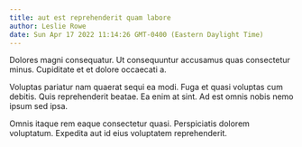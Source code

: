 ```yaml
---
title: aut est reprehenderit quam labore
author: Leslie Rowe
date: Sun Apr 17 2022 11:14:26 GMT-0400 (Eastern Daylight Time)
---
```

Dolores magni consequatur. Ut consequuntur accusamus quas consectetur minus. Cupiditate et et dolore occaecati a.

 Voluptas pariatur nam quaerat sequi ea modi. Fuga et quasi voluptas cum debitis. Quis reprehenderit beatae. Ea enim at sint. Ad est omnis nobis nemo ipsum sed ipsa.

 Omnis itaque rem eaque consectetur quasi. Perspiciatis dolorem voluptatum. Expedita aut id eius voluptatem reprehenderit.